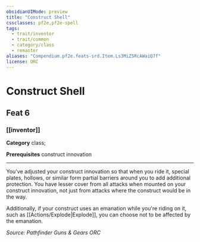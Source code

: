 ```yaml
---
obsidianUIMode: preview
title: "Construct Shell"
cssclasses: pf2e,pf2e-spell
tags:
  - trait/inventor
  - trait/common
  - category/class
  - remaster
aliases: "Compendium.pf2e.feats-srd.Item.Ls3MiZ5RcAWaiQ7f"
license: ORC
---
```

# Construct Shell
## Feat 6
### [[inventor]]

**Category** class; 



**Prerequisites** construct innovation
* * *
You've adjusted your construct innovation so that when you ride it, special plates, hollows, or similar form partial barriers around you to add additional protection. You have lesser cover from all attacks when mounted on your construct innovation, not just from attacks where the construct would be in the way.

Additionally, if your construct uses an emanation while you're riding on it, such as [[Actions/Explode|Explode]], you can choose not to be affected by the emanation.

*Source: Pathfinder Guns & Gears*
*ORC*
